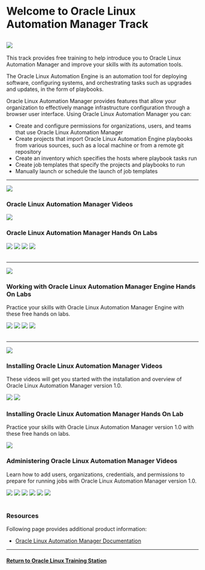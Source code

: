
# Welcome to Oracle Linux Automation Manager Track

![](../common/images/OLAM-banner.jpg)
---
This track provides free training to help introduce you to Oracle Linux Automation Manager and improve your skills with its automation tools.

The Oracle Linux Automation Engine is an automation tool for deploying software, configuring systems, and orchestrating tasks such as upgrades and updates, in the form of playbooks.

Oracle Linux Automation Manager provides features that allow your organization to effectively manage infrastructure configuration through a browser user interface. Using Oracle Linux Automation Manager you can:
- Create and configure permissions for organizations, users, and teams that use Oracle Linux Automation Manager
- Create projects that import Oracle Linux Automation Engine playbooks from various sources, such as a local machine or from a remote git repository
- Create an inventory which specifies the hosts where playbook tasks run
- Create job templates that specify the projects and playbooks to run
- Manually launch or schedule the launch of job templates

---

![](../common/images/OLAM-ver2-section2.png)

### Oracle Linux Automation Manager Videos

[![](../common/images/2_0_release_features_300.png)](https://youtu.be/2UwUXngKsDY)

### Oracle Linux Automation Manager Hands On Labs

[![](../common/images/quick_start_olam2_lab.png)](https://luna.oracle.com/lab/4a1dcd6e-231c-4724-ae52-8d56431a2888)
[![](../common/images/upgdolam2_lab.png)](https://luna.oracle.com/lab/6c7124cc-474f-4dd4-89fa-9beb536c71f5)
[![](../common/images/migrate_olam2_lab.png)](https://luna.oracle.com/lab/d1847f91-0cdc-41b8-afc4-eb6d0ccd40c2)
[![](../common/images/ldap_olam2_lab.png)](https://luna.oracle.com/lab/a03cfc90-4c3c-488d-9e66-ba514e00b619)
<br>
<br>

---

![](../common/images/OLAM-engine-section.png)

### Working with Oracle Linux Automation Manager Engine Hands On Labs

Practice your skills with Oracle Linux Automation Manager Engine with these free hands on labs.

[![](../common/images/writpbolae_lab.png)](https://luna.oracle.com/lab/27118507-76a6-4116-8ae3-eecc5314531e)
[![](../common/images/autosetolae_lab.png)](https://luna.oracle.com/lab/56b90194-88ab-421e-bc93-2ac708dce6ba)
[![](../common/images/confpodolae_lab.png)](https://luna.oracle.com/lab/6154cf89-6a6e-45b3-98ad-635979b953e8)
[![](../common/images/ocidiolae_lab.png)](https://luna.oracle.com/lab/95a9fc4b-56a4-4b89-b8f1-b90489df5340)
<br>
<br>

---

![](../common/images/OLAM-ver1-section1.png)

### Installing Oracle Linux Automation Manager Videos

These videos will get you started with the installation and overview of Oracle Linux Automation Manager version 1.0.

[![](../common/images/install_olam_300.png)](https://youtu.be/-RCqGHhweo0)
[![](../common/images/get_started_olam_300.png)](https://youtu.be/EEWdxROy-nM)

### Installing Oracle Linux Automation Manager Hands On Lab

Practice your skills with Oracle Linux Automation Manager version 1.0 with these free hands on labs.

[![](../common/images/instolam_lab.png)](https://luna.oracle.com/lab/ecf924b0-a2e1-49eb-8700-8c8bea5d7502)

### Administering Oracle Linux Automation Manager Videos

Learn how to add users, organizations, credentials, and permissions to prepare for running jobs with Oracle Linux Automation Manager version 1.0.

[![](../common/images/user_creds_300.png)](https://youtu.be/AQk9vJZ2R0Y)
[![](../common/images/set_perms_300.png)](https://youtu.be/oDMFXm3HjmA)
[![](../common/images/proj_inv_300.png)](https://youtu.be/rgvPfRXBaAI)
[![](../common/images/job_temp_300.png)](https://youtu.be/-r9wGs4efYU)
[![](../common/images/oci_ans_coll_300.png)](https://youtu.be/gXSmPoY0BVs)
[![](../common/images/dyn_inv_300.png)](https://youtu.be/Fs3l5P-D_nk)
<br>
<br>

### Resources

Following page provides additional product information:

- [Oracle Linux Automation Manager Documentation](https://docs.oracle.com/en/operating-systems/oracle-linux-automation-manager/)

---

#### [Return to Oracle Linux Training Station](../README.md)
